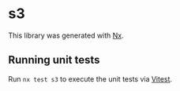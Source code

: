 # s3

This library was generated with [Nx](https://nx.dev).

## Running unit tests

Run `nx test s3` to execute the unit tests via [Vitest](https://vitest.dev/).
